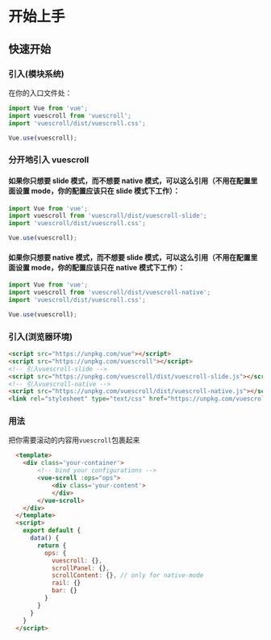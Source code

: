 # 开始上手

## 快速开始

### 引入(模块系统)

在你的入口文件处：

```javascript
import Vue from 'vue';
import vuescroll from 'vuescroll';
import 'vuescroll/dist/vuescroll.css';

Vue.use(vuescroll);
```

### 分开地引入 vuescroll

#### 如果你只想要 slide 模式，而不想要 native 模式，可以这么引用（不用在配置里面设置 mode，你的配置应该只在 slide 模式下工作）：

```javascript
import Vue from 'vue';
import vuescroll from 'vuescroll/dist/vuescroll-slide';
import 'vuescroll/dist/vuescroll.css';

Vue.use(vuescroll);
```

#### 如果你只想要 native 模式，而不想要 slide 模式，可以这么引用（不用在配置里面设置 mode，你的配置应该只在 native 模式下工作）：

```javascript
import Vue from 'vue';
import vuescroll from 'vuescroll/dist/vuescroll-native';
import 'vuescroll/dist/vuescroll.css';

Vue.use(vuescroll);
```

### 引入(浏览器环境)

```html
<script src="https://unpkg.com/vue"></script>
<script src="https://unpkg.com/vuescroll"></script>
<!-- 引入vuescroll-slide -->
<script src="https://unpkg.com/vuescroll/dist/vuescroll-slide.js"></script>
<!-- 引入vuescroll-native -->
<script src="https://unpkg.com/vuescroll/dist/vuescroll-native.js"></script>
<link rel="stylesheet" type="text/css" href="https://unpkg.com/vuescroll/dist/vuescroll.css" />
```

### 用法

把你需要滚动的内容用`vuescroll`包裹起来

```html
  <template>
    <div class='your-container'>
        <!-- bind your configurations -->
        <vue-scroll :ops="ops">
            <div class='your-content'>
            </div>
        </vue-scroll>
    </div>
  </template>
  <script>
    export default {
      data() {
        return {
          ops: {
            vuescroll: {},
            scrollPanel: {},
            scrollContent: {}, // only for native-mode
            rail: {}
            bar: {}
          }
        }
      }
    }
  </script>
```

